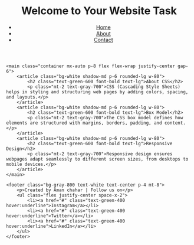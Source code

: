 <!DOCTYPE html>
<html lang="en">
<head>
    <meta charset="UTF-8">
    <meta name="viewport" content="width=device-width, initial-scale=1.0">
    <title>Website Task</title>
    <script src="https://cdn.tailwindcss.com"></script>
</head>
<body class="bg-gray-100">
    <header class="bg-green-600 text-white p-4 text-center text-2xl font-bold">
        <h1>Welcome to Your Website Task</h1>
        <nav class="mt-2">
            <ul class="flex justify-center space-x-4">
                <li><a href="#" class="hover:underline">Home</a></li>
                <li><a href="#" class="hover:underline">About</a></li>
                <li><a href="#" class="hover:underline">Contact</a></li>
            </ul>
        </nav>
    </header>
    
    <main class="container mx-auto p-8 flex flex-wrap justify-center gap-6">
        <article class="bg-white shadow-md p-6 rounded-lg w-80">
            <h2 class="text-green-600 font-bold text-lg">About CSS</h2>
            <p class="mt-2 text-gray-700">CSS (Cascading Style Sheets) helps in styling and structuring web pages by adding colors, spacing, and layouts.</p>
        </article>
        <article class="bg-white shadow-md p-6 rounded-lg w-80">
            <h2 class="text-green-600 font-bold text-lg">Box Model</h2>
            <p class="mt-2 text-gray-700">The CSS box model defines how elements are structured with margins, borders, padding, and content.</p>
        </article>
        <article class="bg-white shadow-md p-6 rounded-lg w-80">
            <h2 class="text-green-600 font-bold text-lg">Responsive Design</h2>
            <p class="mt-2 text-gray-700">Responsive design ensures webpages adapt seamlessly to different screen sizes, from desktops to mobile devices.</p>
        </article>
    </main>
    
    <footer class="bg-gray-800 text-white text-center p-4 mt-8">
        <p>Created by Aman chahar | Follow us on</p>
        <ul class="flex justify-center space-x-2">
            <li><a href="#" class="text-green-400 hover:underline">Instagram</a></li>
            <li><a href="#" class="text-green-400 hover:underline">Twitter</a></li>
            <li><a href="#" class="text-green-400 hover:underline">LinkedIn</a></li>
        </ul>
    </footer>
</body>
</html>
